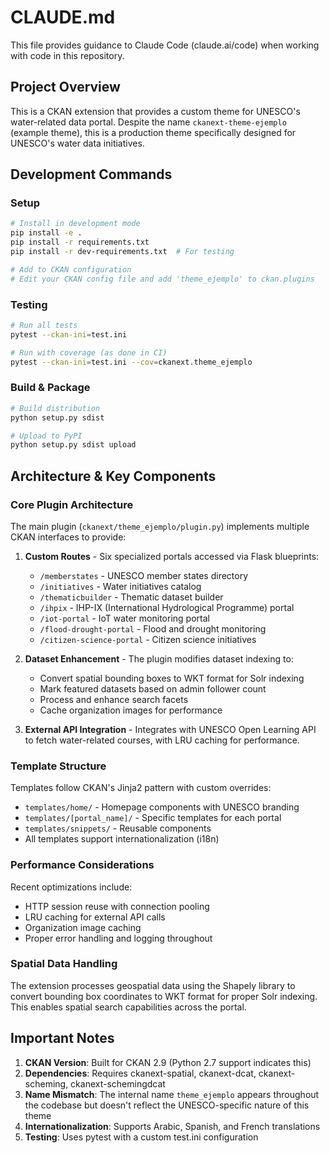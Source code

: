 # CLAUDE.md

This file provides guidance to Claude Code (claude.ai/code) when working with code in this repository.

## Project Overview

This is a CKAN extension that provides a custom theme for UNESCO's water-related data portal. Despite the name `ckanext-theme-ejemplo` (example theme), this is a production theme specifically designed for UNESCO's water data initiatives.

## Development Commands

### Setup
```bash
# Install in development mode
pip install -e .
pip install -r requirements.txt
pip install -r dev-requirements.txt  # For testing

# Add to CKAN configuration
# Edit your CKAN config file and add 'theme_ejemplo' to ckan.plugins
```

### Testing
```bash
# Run all tests
pytest --ckan-ini=test.ini

# Run with coverage (as done in CI)
pytest --ckan-ini=test.ini --cov=ckanext.theme_ejemplo
```

### Build & Package
```bash
# Build distribution
python setup.py sdist

# Upload to PyPI
python setup.py sdist upload
```

## Architecture & Key Components

### Core Plugin Architecture

The main plugin (`ckanext/theme_ejemplo/plugin.py`) implements multiple CKAN interfaces to provide:

1. **Custom Routes** - Six specialized portals accessed via Flask blueprints:
   - `/memberstates` - UNESCO member states directory
   - `/initiatives` - Water initiatives catalog  
   - `/thematicbuilder` - Thematic dataset builder
   - `/ihpix` - IHP-IX (International Hydrological Programme) portal
   - `/iot-portal` - IoT water monitoring portal
   - `/flood-drought-portal` - Flood and drought monitoring
   - `/citizen-science-portal` - Citizen science initiatives

2. **Dataset Enhancement** - The plugin modifies dataset indexing to:
   - Convert spatial bounding boxes to WKT format for Solr indexing
   - Mark featured datasets based on admin follower count
   - Process and enhance search facets
   - Cache organization images for performance

3. **External API Integration** - Integrates with UNESCO Open Learning API to fetch water-related courses, with LRU caching for performance.

### Template Structure

Templates follow CKAN's Jinja2 pattern with custom overrides:
- `templates/home/` - Homepage components with UNESCO branding
- `templates/[portal_name]/` - Specific templates for each portal
- `templates/snippets/` - Reusable components
- All templates support internationalization (i18n)

### Performance Considerations

Recent optimizations include:
- HTTP session reuse with connection pooling
- LRU caching for external API calls
- Organization image caching
- Proper error handling and logging throughout

### Spatial Data Handling

The extension processes geospatial data using the Shapely library to convert bounding box coordinates to WKT format for proper Solr indexing. This enables spatial search capabilities across the portal.

## Important Notes

1. **CKAN Version**: Built for CKAN 2.9 (Python 2.7 support indicates this)
2. **Dependencies**: Requires ckanext-spatial, ckanext-dcat, ckanext-scheming, ckanext-schemingdcat
3. **Name Mismatch**: The internal name `theme_ejemplo` appears throughout the codebase but doesn't reflect the UNESCO-specific nature of this theme
4. **Internationalization**: Supports Arabic, Spanish, and French translations
5. **Testing**: Uses pytest with a custom test.ini configuration